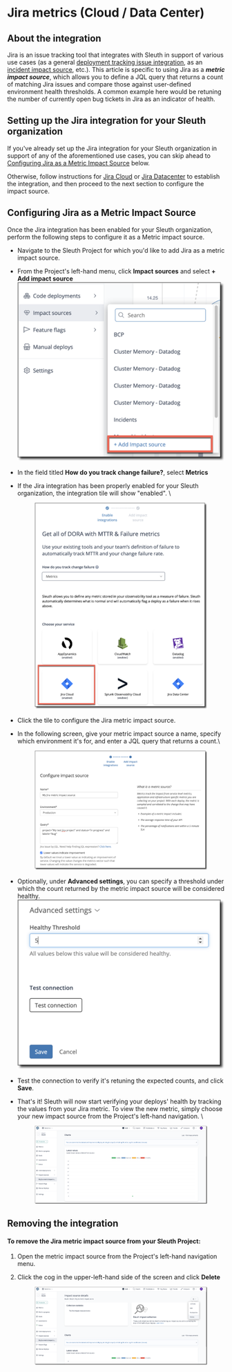 # Jira metrics (Cloud / Data Center)

## About the integration

Jira is an issue tracking tool that integrates with Sleuth in support of various use cases (as a general [deployment tracking issue integration](../../issue-trackers/jira.md), as an [incident impact source](../incident-tracker-integrations/jira-cloud-data-center.md), etc.). This article is specific to using Jira as a _**metric impact source**_, which allows you to define a JQL query that returns a count of matching Jira issues and compare those against user-defined environment health thresholds. A common example here would be retuning the number of currently open bug tickets in Jira as an indicator of health. &#x20;

## Setting up the Jira integration for your Sleuth organization

If you've already set up the Jira integration for your Sleuth organization in support of any of the aforementioned use cases, you can skip ahead to [Configuring Jira as a Metric Impact Source](https://app.gitbook.com/o/-M1gHTBLHOo121mCa7Tk/s/-M1bR_-Od0islbiOl4G0/~/changes/702/integrations-1/impact-sources/metrics/datadog-1#configuring-jira-as-a-metric-impact-source) below.&#x20;

Otherwise, follow instructions for [Jira Cloud](../../issue-trackers/jira.md#setting-up-the-integration) or [Jira Datacenter](../../issue-trackers/jira-datacenter.md#setting-up-the-integration) to establish the integration, and then proceed to the next section to configure the impact source.

## Configuring Jira as a Metric Impact Source

Once the Jira integration has been enabled for your Sleuth organization, perform the following steps to configure it as a Metric impact source.

* Navigate to the Sleuth Project for which you'd like to add Jira as a metric impact source.
* From the Project's left-hand menu, click **Impact sources** and select **+ Add impact source**![](<../../../.gitbook/assets/image (30).png>)
* In the field titled **How do you track change failure?**, select **Metrics**
*   If the Jira integration has been properly enabled for your Sleuth organization, the integration tile will show "enabled". \


    <figure><img src="../../../.gitbook/assets/image (2) (1) (1) (1) (1) (1) (1) (1) (1).png" alt=""><figcaption></figcaption></figure>
* Click the tile to configure the Jira metric impact source.
*   In the following screen, give your metric impact source a name, specify which environment it's for, and enter a JQL query that returns a count.\


    <figure><img src="../../../.gitbook/assets/image (40).png" alt=""><figcaption></figcaption></figure>
* Optionally, under **Advanced settings**, you can specify a threshold under which the count returned by the metric impact source will be considered healthy.![](<../../../.gitbook/assets/image (3) (3).png>)
* Test the connection to verify it's retuning the expected counts, and click **Save**.&#x20;
*   That's it! Sleuth will now start verifying your deploys' health by tracking the values from your Jira metric. To view the new metric, simply choose your new impact source from the Project's left-hand navigation. \


    <figure><img src="../../../.gitbook/assets/image (20).png" alt=""><figcaption></figcaption></figure>

## Removing the integration

#### To remove the Jira metric impact source from your Sleuth Project:

1. Open the metric impact source from the Project's left-hand navigation menu.
2.  Click the cog in the upper-left-hand side of the screen and click **Delete**

    <figure><img src="../../../.gitbook/assets/image (31).png" alt=""><figcaption></figcaption></figure>

